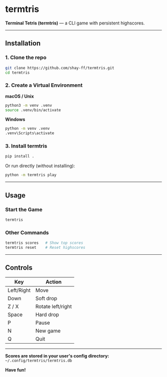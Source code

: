 # termtris

**Terminal Tetris (termtris)** — a CLI game with persistent highscores.

---

## Installation

### 1. Clone the repo
```bash
git clone https://github.com/shay-ff/termtris.git
cd termtris
```
### 2. Create a Virtual Environment

**macOS / Unix**
```bash
python3 -m venv .venv
source .venv/bin/activate
```

**Windows**
```bash
python -m venv .venv
.venv\Scripts\activate
```

### 3. Install termtris

```bash
pip install .
```

Or run directly (without installing):

```bash
python -m termtris play
```

---

## Usage

### Start the Game

```bash
termtris
```

### Other Commands

```bash
termtris scores   # Show top scores
termtris reset    # Reset highscores
```

---

## Controls

| Key        | Action           |
|------------|------------------|
| Left/Right | Move             |
| Down       | Soft drop        |
| Z / X      | Rotate left/right|
| Space      | Hard drop        |
| P          | Pause            |
| N          | New game         |
| Q          | Quit             |

---

**Scores are stored in your user's config directory:**  
`~/.config/termtris/termtris.db`

**Have fun!**
